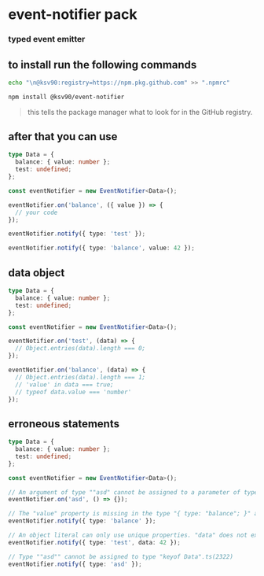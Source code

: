# event-notifier pack

### **typed event emitter**

## to install run the following commands

```bash
echo "\n@ksv90:registry=https://npm.pkg.github.com" >> ".npmrc"

npm install @ksv90/event-notifier
```

> this tells the package manager what to look for in the GitHub registry.

## after that you can use

```ts
type Data = {
  balance: { value: number };
  test: undefined;
};

const eventNotifier = new EventNotifier<Data>();

eventNotifier.on('balance', ({ value }) => {
  // your code
});

eventNotifier.notify({ type: 'test' });

eventNotifier.notify({ type: 'balance', value: 42 });
```

## data object

```ts
type Data = {
  balance: { value: number };
  test: undefined;
};

const eventNotifier = new EventNotifier<Data>();

eventNotifier.on('test', (data) => {
  // Object.entries(data).length === 0;
});

eventNotifier.on('balance', (data) => {
  // Object.entries(data).length === 1;
  // 'value' in data === true;
  // typeof data.value === 'number'
});
```

## erroneous statements

```ts
type Data = {
  balance: { value: number };
  test: undefined;
};

const eventNotifier = new EventNotifier<Data>();

// An argument of type ""asd" cannot be assigned to a parameter of type "keyof Data".ts(2345)
eventNotifier.on('asd', () => {});

// The "value" property is missing in the type "{ type: "balance"; }" and is required in the type "{ value: number; }".ts(2345)
eventNotifier.notify({ type: 'balance' });

// An object literal can only use unique properties. "data" does not exist in type "{ type: "test"; }.ts(2353)
eventNotifier.notify({ type: 'test', data: 42 });

// Type ""asd"" cannot be assigned to type "keyof Data".ts(2322)
eventNotifier.notify({ type: 'asd' });
```
